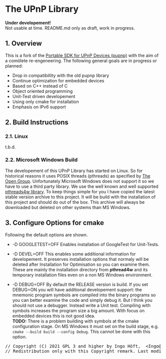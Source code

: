 # The UPnP Library
**Under developement!**  
Not usable at time. README.md only as draft, work in progress.

## 1. Overview
This is a fork of the [Portable SDK for UPnP Devices (pupnp)](https://github.com/pupnp/) with the aim of a comölete re-engeneering. The following general goals are in progress or planned:
- Drop in compatibillity with the old pupnp library
- Continue optimization for embedded devices
- Based on C++ instead of C
- Object oriented programming
- Unit-Test driven developement
- Using only cmake for installation
- Emphasis on IPv6 support 

## 2. Build Instructions
### 2.1. Linux
t.b.d.

### 2.2. Microsoft Windows Build
The developement of this UPnP Library has started on Linux. So for historical reasons it uses POSIX threads (pthreads) as specified by [The Open Group](http://get.posixcertified.ieee.org/certification_guide.html). Unfortunately Microsoft Windows does not support it so we have to use a third party library. We use the well known and well supported [pthreads4w library](https://sourceforge.net/p/pthreads4w). To keep things simple for you I have copied the latest stable version archive to this project. It will be build with the installation of this project and should do out of the box. This archive will always be downloaded but deleted on other systems than MS Windows.

## 3. Configure Options for cmake
Following the default options are shown.

- -D GOOGLETEST=OFF     Enables installation of GoogleTest for Unit-Tests.

- -D DEVEL=OFF          This enables some additional information for developement. It preserves installation options that normaly will be deleted after Installation for Optimisation so you can examine them. These are mainly the installation directory from **pthread4w** and its temporary installation files even on a non MS Windows environment.

- -D DEBUG=OFF          By default the RELEASE version is build. If you set DEBUG=ON you will have additional developement support: the mnemonic program symbols are compiled into the binary programs so you can better examine the code and simply debug it. But I think you should not use a debugger. Instead write a Unit test. Compiling with symbols increases the program size a big amount. With focus on embedded devices this is not good idea.  
**TODO:** There is a problem building with symbols at the cmake configuration stage. On MS Windows it must set on the build stage, e.g. `cmake --build build --config Debug`. This cannot be done with this option.
<pre>
// Copyright (C) 2021 GPL 3 and higher by Ingo Höft,  &#60;Ingo&#64;Hoeft-online.de&#62;
// Redistribution only with this Copyright remark. Last modified: 2021-08-17
</pre>

